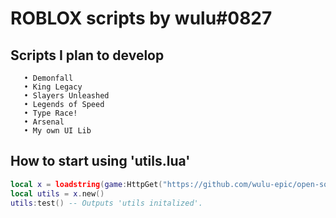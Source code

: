 # ROBLOX scripts by wulu#0827

## Scripts I plan to develop
```
   • Demonfall
   • King Legacy
   • Slayers Unleashed
   • Legends of Speed
   • Type Race!
   • Arsenal
   • My own UI Lib
```

## How to start using **'utils.lua'**
```lua
local x = loadstring(game:HttpGet("https://github.com/wulu-epic/open-source-roblox/blob/main/Functional_Scripts/utils.lua"))()
local utils = x.new()
utils:test() -- Outputs 'utils initalized'.
```
